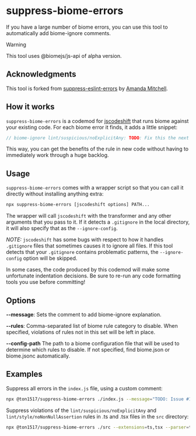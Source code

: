 # suppress-biome-errors

If you have a large number of biome errors, you can use this tool to automatically add biome-ignore comments.

> [!WARNING]
> This tool uses @biomejs/js-api of alpha version.

## Acknowledgments

This tool is forked from [suppress-eslint-errors](https://github.com/amanda-mitchell/suppress-eslint-errors) by [
Amanda Mitchell](https://github.com/amanda-mitchell).

## How it works

`suppress-biome-errors` is a codemod for [jscodeshift](https://github.com/facebook/jscodeshift) that runs biome against your existing code.
For each biome error it finds, it adds a little snippet:

```javascript
// biome-ignore lint/suspicious/noExplicitAny: TODO: Fix this the next time the file is edited.
```

This way, you can get the benefits of the rule in new code without having to immediately work through a huge backlog.

## Usage

`suppress-biome-errors` comes with a wrapper script so that you can call it directly without installing anything extra:

```bash
npx suppress-biome-errors [jscodeshift options] PATH...
```

The wrapper will call `jscodeshift` with the transformer and any other arguments that you pass to it.
If it detects a `.gitignore` in the local directory, it will also specify that as the `--ignore-config`.

_NOTE:_ `jscodeshift` has some bugs with respect to how it handles `.gitignore` files that sometimes causes it to ignore all files.
If this tool detects that your `.gitignore` contains problematic patterns, the `--ignore-config` option will be skipped.

In some cases, the code produced by this codemod will make some unfortunate indentation decisions.
Be sure to re-run any code formatting tools you use before committing!

## Options

**--message**: Sets the comment to add biome-ignore explanation.

**--rules**: Comma-separated list of biome rule category to disable. When specified, violations of rules not in this set will be left in place.

**--config-path** The path to a biome configuration file that will be used to determine which rules to disable. If not specified, find biome.json or biome.jsonc automatically.

## Examples

Suppress all errors in the `index.js` file, using a custom comment:

```bash
npx @ton1517/suppress-biome-errors ./index.js --message="TODO: Issue #123"
```

Suppress violations of the `lint/suspicious/noExplicitAny` and `lint/style/noNonNullAssertion` rules in .ts and .tsx files in the `src` directory:

```bash
npx @ton1517/suppress-biome-errors ./src --extensions=ts,tsx --parser=tsx --rules='lint/suspicious/noExplicitAny,lint/style/noNonNullAssertion'
```

